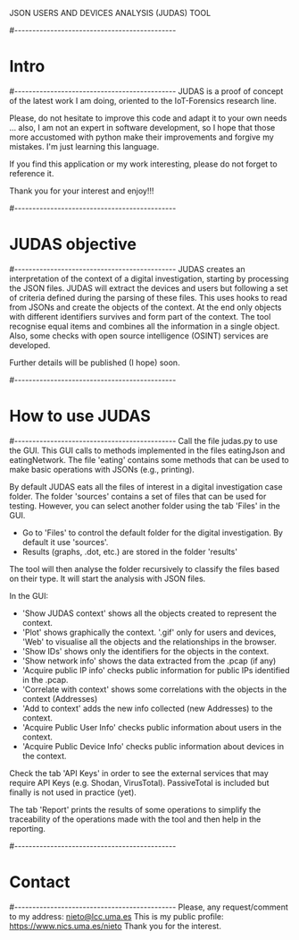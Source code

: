 
JSON USERS AND DEVICES ANALYSIS (JUDAS) TOOL

#---------------------------------------------
# Intro
#---------------------------------------------
JUDAS is a proof of concept of the latest work I am doing, oriented to the IoT-Forensics research line.

Please, do not hesitate to improve this code and adapt it to your own needs ... also, I am not an expert in software
development, so I hope that those more accustomed with python make their improvements and forgive my mistakes. I'm
just learning this language.

If you find this application or my work interesting, please do not forget to reference it.

Thank you for your interest and enjoy!!!

#---------------------------------------------
# JUDAS objective
#---------------------------------------------
JUDAS creates an interpretation of the context of a digital investigation, starting by processing the JSON files.
JUDAS will extract the devices and users but following a set of criteria defined during the parsing of these files.
This uses hooks to read from JSONs and create the objects of the context. At the end only objects with different
identifiers survives and form part of the context. The tool recognise equal items and combines all the information in
a single object. Also, some checks with open source intelligence (OSINT) services are developed.

Further details will be published (I hope) soon.

#---------------------------------------------
# How to use JUDAS
#---------------------------------------------
Call the file judas.py to use the GUI. This GUI calls to methods implemented in the files eatingJson and eatingNetwork.
The file 'eating' contains some methods that can be used to make basic operations with JSONs (e.g., printing).

By default JUDAS eats all the files of interest in a digital investigation case folder. The folder 'sources' contains
a set of files that can be used for testing. However, you can select another folder using the tab 'Files' in the GUI.

- Go to 'Files' to control the default folder for the digital investigation. By default it use 'sources'.
- Results (graphs, .dot, etc.) are stored in the folder 'results'

The tool will then analyse the folder recursively to classify the files based on their type. It will start the analysis
with JSON files.

In the GUI:
- 'Show JUDAS context' shows all the objects created to represent the context.
- 'Plot' shows graphically the context. '.gif' only for users and devices, 'Web' to visualise all the objects and the
   relationships in the browser.
- 'Show IDs' shows only the identifiers for the objects in the context.
- 'Show network info' shows the data extracted from the .pcap (if any)
- 'Acquire public IP info' checks public information for public IPs identified in the .pcap.
- 'Correlate with context' shows some correlations with the objects in the context (Addresses)
- 'Add to context' adds the new info collected (new Addresses) to the context.
- 'Acquire Public User Info' checks public information about users in the context.
- 'Acquire Public Device Info' checks public information about devices in the context.

Check the tab 'API Keys' in order to see the external services that may require API Keys (e.g. Shodan, VirusTotal).
PassiveTotal is included but finally is not used in practice (yet).

The tab 'Report' prints the results of some operations to simplify the traceability of the operations made with the
tool and then help in the reporting.


#---------------------------------------------
# Contact
#---------------------------------------------
Please, any request/comment to my address: nieto@lcc.uma.es
This is my public profile: https://www.nics.uma.es/nieto
Thank you for the interest.